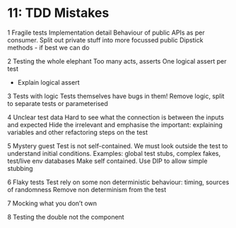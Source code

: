 # 11: TDD Mistakes

1 Fragile tests
Implementation detail
Behaviour of public APIs as per consumer. Split out private stuff into more focussed public
Dipstick methods - if best we can do

2 Testing the whole elephant
Too many acts, asserts
One logical assert per test

- Explain logical assert

3 Tests with logic
Tests themselves have bugs in them!
Remove logic, split to separate tests or parameterised

4 Unclear test data
Hard to see what the connection is between the inputs and expected
Hide the irrelevant and emphasise the important: explaining variables and other refactoring steps on the test

5 Mystery guest
Test is not self-contained. We must look outside the test to understand initial conditions. Examples: global test stubs, complex fakes, test/live env databases
Make self contained. Use DIP to allow simple stubbing

6 Flaky tests
Test rely on some non deterministic behaviour: timing, sources of randomness
Remove non determinism from the test

7 Mocking what you don’t own

8 Testing the double not the component
